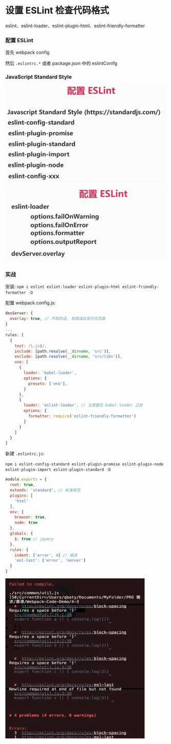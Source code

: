 # 设置 ESLint 检查代码格式

eslint、eslint-loader、eslint-plugin-html、eslint-friendly-formatter

### 配置 ESLint

首先 webpack config

然后 `.eslintrc.*` 或者 package.json 中的 eslintConifg

### JavaScript Standard Style

![](./media/45.png)

![](./media/46.png)

### 实战

安装: `npm i eslint eslint-loader eslint-plugin-html eslint-friendly-formatter -D`

配置 webpack.config.js:

```js
devServer: {
  overlay: true, // 开启的话, 有错误会显示在页面
}
...
rules: [
  {
    test: /\.js$/,
    include: [path.resolve(__dirname, 'src')],
    exclude: [path.resolve(__dirname, 'src/libs')],
    use: [
      {
        loader: 'babel-loader',
        options: {
          presets: ['env'],
        }
      },
      {
        loader: 'eslint-loader', // 注意要在 babel-loader 之前
        options: {
          formatter: require('eslint-friendly-formatter')
        }
      }
    ]
  }
]
```

新建 `.eslintrc.js`:

`npm i eslint-config-standard eslint-plugin-promise eslint-plugin-node eslint-plugin-import eslint-plugin-standard -D`

```js
module.exports = {
  root: true,
  extends: 'standard', // 标准规范
  plugins: [
    'html'
  ],
  env: {
    browser: true,
    node: true
  },
  globals: {
    $: true // jquery
  },
  rules: {
    indent: ['error', 4] // 缩进
    'eol-last': ['error', 'nerver']
  }
}
```

![](./media/47.png)